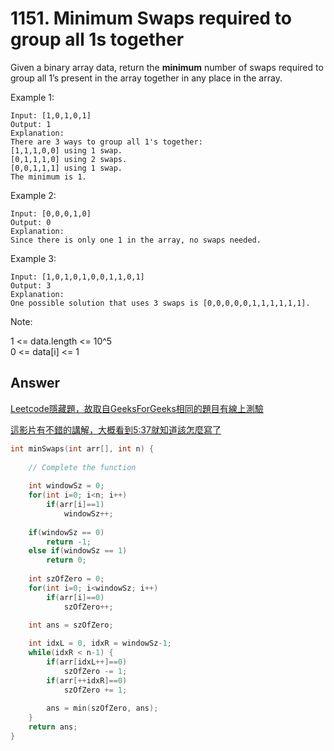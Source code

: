 # 1151. Minimum Swaps required to group all 1s together

Given a binary array data, return the **minimum** number of swaps required to group all 1’s present in the array together in any place in the array.

Example 1:

```
Input: [1,0,1,0,1]
Output: 1
Explanation: 
There are 3 ways to group all 1's together:
[1,1,1,0,0] using 1 swap.
[0,1,1,1,0] using 2 swaps.
[0,0,1,1,1] using 1 swap.
The minimum is 1.
```

Example 2:

```
Input: [0,0,0,1,0]
Output: 0
Explanation: 
Since there is only one 1 in the array, no swaps needed.
```

Example 3:

```
Input: [1,0,1,0,1,0,0,1,1,0,1]
Output: 3
Explanation: 
One possible solution that uses 3 swaps is [0,0,0,0,0,1,1,1,1,1,1].
```

Note:

1 <= data.length <= 10^5  
0 <= data[i] <= 1

## Answer

[Leetcode隱藏題，故取自GeeksForGeeks相同的題目有線上測驗](https://www.geeksforgeeks.org/minimum-swaps-required-group-1s-together/)

[這影片有不錯的講解，大概看到5:37就知道該怎麼寫了](https://www.youtube.com/watch?v=VXi_-2CmitM)

```cpp
int minSwaps(int arr[], int n) {
    
    // Complete the function
    
    int windowSz = 0;
    for(int i=0; i<n; i++)
        if(arr[i]==1)
            windowSz++;
            
    if(windowSz == 0)
        return -1;
    else if(windowSz == 1)
        return 0;
    
    int szOfZero = 0;
    for(int i=0; i<windowSz; i++)
        if(arr[i]==0)
            szOfZero++;
            
    int ans = szOfZero;            

    int idxL = 0, idxR = windowSz-1;
    while(idxR < n-1) {
        if(arr[idxL++]==0)
            szOfZero -= 1;
        if(arr[++idxR]==0)
            szOfZero += 1;
        
        ans = min(szOfZero, ans);
    }
    return ans;
}
```